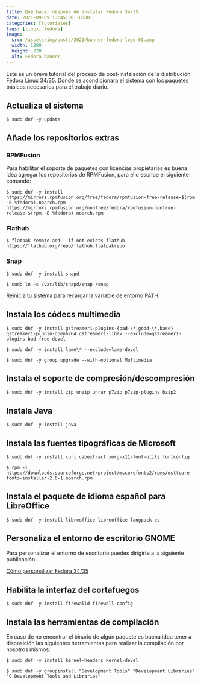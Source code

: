 ```yaml
---
title: Qué hacer después de instalar Fedora 34/35
date: 2021-09-09 13:45:00 -0500
categories: [tutoriales]
tags: [linux, fedora]
image:
  src: /assets/img/posts/2021/banner-fedora-logo-01.png
  width: 1280
  height: 720
  alt: Fedora banner
---
```


Este es un breve tutorial del proceso de post-instalación de la distribución Fedora Linux 34/35. Donde se acondicionara el sistema con los paquetes básicos necesarios para el trabajo diario.

## Actualiza el sistema

```terminal
$ sudo dnf -y update
```

## Añade los repositorios extras

### RPMFusion

Para habilitar el soporte de paquetes con licencias propietarias es buena idea agregar los repositorios de RPMFusion, para ello escribe el siguiente comando: 

```terminal
$ sudo dnf -y install https://mirrors.rpmfusion.org/free/fedora/rpmfusion-free-release-$(rpm -E %fedora).noarch.rpm https://mirrors.rpmfusion.org/nonfree/fedora/rpmfusion-nonfree-release-$(rpm -E %fedora).noarch.rpm
```

### Flathub

```terminal
$ flatpak remote-add --if-not-exists flathub https://flathub.org/repo/flathub.flatpakrepo
```

### Snap

```terminal
$ sudo dnf -y install snapd
```


```terminal
$ sudo ln -s /var/lib/snapd/snap /snap
```

Reinicia tu sistema para recargar la variable de entorno PATH.

## Instala los códecs multimedia

```terminal
$ sudo dnf -y install gstreamer1-plugins-{bad-\*,good-\*,base} gstreamer1-plugin-openh264 gstreamer1-libav --exclude=gstreamer1-plugins-bad-free-devel
```


```terminal
$ sudo dnf -y install lame\* --exclude=lame-devel
```


```terminal
$ sudo dnf -y group upgrade --with-optional Multimedia
```

## Instala el soporte de compresión/descompresión

```terminal
$ sudo dnf -y install zip unzip unrar p7zip p7zip-plugins bzip2
```

## Instala Java

```terminal
$ sudo dnf -y install java
``` 

## Instala las fuentes tipográficas de Microsoft

```terminal
$ sudo dnf -y install curl cabextract xorg-x11-font-utils fontconfig
```


```terminal
$ rpm -i https://downloads.sourceforge.net/project/mscorefonts2/rpms/msttcore-fonts-installer-2.6-1.noarch.rpm
```

## Instala el paquete de idioma español para LibreOffice

```terminal
$ sudo dnf -y install libreoffice libreoffice-langpack-es
```

## Personaliza el entorno de escritorio GNOME

Para personalizar el entorno de escritorio puedes dirigirte a la siguiente publicación:

[Cómo personalizar Fedora 34/35](https://gersonbdev.github.io/posts/2021/09/como-personalizar-fedora-34-35/)

## Habilita la interfaz del cortafuegos

```terminal
$ sudo dnf -y install firewalld firewall-config
```

## Instala las herramientas de compilación

En caso de no encontrar el binario de algún paquete es buena idea tener a disposición las siguientes herramientas para realizar la compilación por nosotros mismos:

```terminal
$ sudo dnf -y install kernel-headers kernel-devel
```


```terminal
$ sudo dnf -y groupinstall "Development Tools" "Development Libraries" "C Development Tools and Libraries"
```